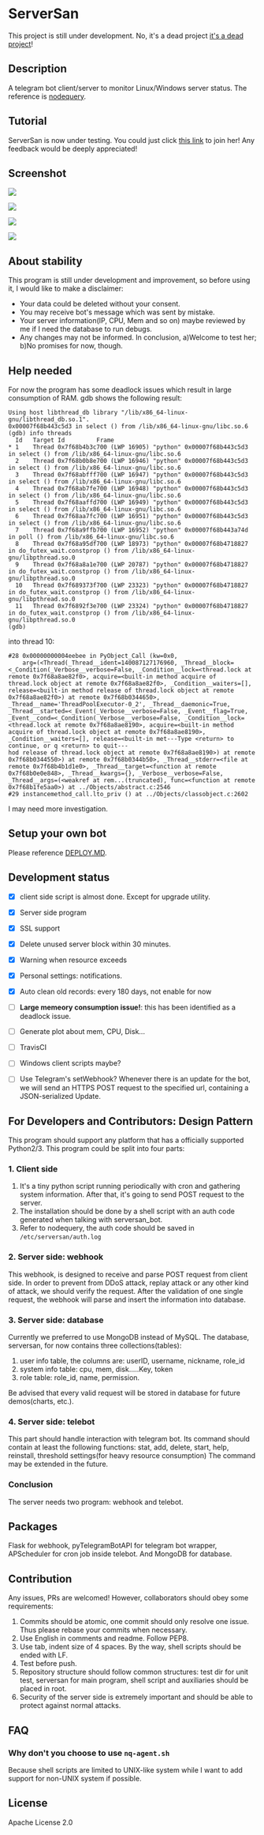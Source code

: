 # ServerSan
This project is still under development. No, it's a dead project [it's a dead project](https://t.me/serversan_bot)!


## Description ##
A telegram bot client/server to monitor Linux/Windows server status.
The reference is [nodequery](https://nodequery.com).


## Tutorial ##
ServerSan is now under testing. You could just click [this link](https://t.me/serversan_bot) to join her!
Any feedback would be deeply appreciated!

## Screenshot ##
![](assets/screenshot1.jpg)

![](assets/screenshot2.jpg)

![](assets/screenshot3.jpg)

![](assets/screenshot4.jpg)


## About stability ##
This program is still under development and improvement, so before using it, I would like to make a disclaimer:
* Your data could be deleted without your consent.
* You may receive bot's message which was sent by mistake.
* Your server information(IP, CPU, Mem and so on) maybe reviewed by me if I need the database to run debugs.
* Any changes may not be informed.
In conclusion, a)Welcome to test her; b)No promises for now, though.

## Help needed ##
For now the program has some deadlock issues which result in large consumption of RAM.
gdb shows the following result:
```
Using host libthread_db library "/lib/x86_64-linux-gnu/libthread_db.so.1".
0x00007f68b443c5d3 in select () from /lib/x86_64-linux-gnu/libc.so.6
(gdb) info threads
  Id   Target Id         Frame
* 1    Thread 0x7f68b4b3c700 (LWP 16905) "python" 0x00007f68b443c5d3 in select () from /lib/x86_64-linux-gnu/libc.so.6
  2    Thread 0x7f68b0b8e700 (LWP 16946) "python" 0x00007f68b443c5d3 in select () from /lib/x86_64-linux-gnu/libc.so.6
  3    Thread 0x7f68abfff700 (LWP 16947) "python" 0x00007f68b443c5d3 in select () from /lib/x86_64-linux-gnu/libc.so.6
  4    Thread 0x7f68ab7fe700 (LWP 16948) "python" 0x00007f68b443c5d3 in select () from /lib/x86_64-linux-gnu/libc.so.6
  5    Thread 0x7f68aaffd700 (LWP 16949) "python" 0x00007f68b443c5d3 in select () from /lib/x86_64-linux-gnu/libc.so.6
  6    Thread 0x7f68aa7fc700 (LWP 16951) "python" 0x00007f68b443c5d3 in select () from /lib/x86_64-linux-gnu/libc.so.6
  7    Thread 0x7f68a9ffb700 (LWP 16952) "python" 0x00007f68b443a74d in poll () from /lib/x86_64-linux-gnu/libc.so.6
  8    Thread 0x7f68a95df700 (LWP 18973) "python" 0x00007f68b4718827 in do_futex_wait.constprop () from /lib/x86_64-linux-gnu/libpthread.so.0
  9    Thread 0x7f68a8a1e700 (LWP 20787) "python" 0x00007f68b4718827 in do_futex_wait.constprop () from /lib/x86_64-linux-gnu/libpthread.so.0
  10   Thread 0x7f689373f700 (LWP 23323) "python" 0x00007f68b4718827 in do_futex_wait.constprop () from /lib/x86_64-linux-gnu/libpthread.so.0
  11   Thread 0x7f6892f3e700 (LWP 23324) "python" 0x00007f68b4718827 in do_futex_wait.constprop () from /lib/x86_64-linux-gnu/libpthread.so.0
(gdb)
```
into thread 10:
```
#28 0x00000000004eebee in PyObject_Call (kw=0x0,
    arg=(<Thread(_Thread__ident=140087127176960, _Thread__block=<_Condition(_Verbose__verbose=False, _Condition__lock=<thread.lock at remote 0x7f68a8ae82f0>, acquire=<built-in method acquire of thread.lock object at remote 0x7f68a8ae82f0>, _Condition__waiters=[], release=<built-in method release of thread.lock object at remote 0x7f68a8ae82f0>) at remote 0x7f68b0344650>, _Thread__name='ThreadPoolExecutor-0_2', _Thread__daemonic=True, _Thread__started=<_Event(_Verbose__verbose=False, _Event__flag=True, _Event__cond=<_Condition(_Verbose__verbose=False, _Condition__lock=<thread.lock at remote 0x7f68a8ae8190>, acquire=<built-in method acquire of thread.lock object at remote 0x7f68a8ae8190>, _Condition__waiters=[], release=<built-in met---Type <return> to continue, or q <return> to quit---
hod release of thread.lock object at remote 0x7f68a8ae8190>) at remote 0x7f68b0344550>) at remote 0x7f68b0344b50>, _Thread__stderr=<file at remote 0x7f68b4b1d1e0>, _Thread__target=<function at remote 0x7f68b0e0e848>, _Thread__kwargs={}, _Verbose__verbose=False, _Thread__args=(<weakref at rem...(truncated), func=<function at remote 0x7f68b1fe5aa0>) at ../Objects/abstract.c:2546
#29 instancemethod_call.lto_priv () at ../Objects/classobject.c:2602

```
I may need more investigation.

## Setup your own bot ##
Please reference [DEPLOY.MD](DEPLOY.md).


## Development status ##
- [x] client side script is almost done. Except for upgrade utility.
- [x] Server side program
- [x] SSL support 
- [x] Delete unused server block within 30 minutes.
- [x] Warning when resource exceeds
- [x] Personal settings: notifications.
- [x] Auto clean old records: every 180 days, not enable for now 
- [ ] **Large memeory consumption issue!**: this has been identified as a deadlock issue.
- [ ] Generate plot about mem, CPU, Disk...
- [ ] TravisCI
- [ ] Windows client scripts maybe?
- [ ] Use Telegram's setWebhook? Whenever there is an update for the bot, we will send an HTTPS POST request to the specified url, containing a JSON-serialized Update. 


## For Developers and Contributors: Design Pattern ##
This program should support any platform that has a officially supported Python2/3.
This program could be split into four parts:

### 1. Client side ###
1. It's a tiny python script running periodically with cron and gathering system information.
After that, it's going to send POST request to the server.
2. The installation should be done by a shell script with an auth code generated when talking with serversan_bot.
3. Refer to nodequery, the auth code should be saved in `/etc/serversan/auth.log`

### 2. Server side: webhook ###
This webhook, is designed to receive and parse POST request from client side. 
In order to prevent from DDoS attack, replay attack or any other kind of attack, we should verify the request. 
After the validation of one single request, the webhook will parse and insert the information into database.

### 3. Server side: database ###
Currently we preferred to use MongoDB instead of MySQL. The database, serversan, for now contains three collections(tables):
1. user info table, the columns are: userID, username, nickname, role_id
2. system info table: cpu, mem, disk.....Key, token
3. role table: role_id, name, permission.

Be advised that every valid request will be stored in database for future demos(charts, etc.).

### 4. Server side: telebot ###
This part should handle interaction with telegram bot. Its command should contain at least the following functions:
stat, add, delete, start, help, reinstall, threshold settings(for heavy resource consumption)
The command may be extended in the future.

### Conclusion ###
The server needs two program: webhook and telebot.


## Packages ##
Flask for webhook, pyTelegramBotAPI for telegram bot wrapper, APScheduler for cron job inside telebot.
And MongoDB for database.


## Contribution ##
Any issues, PRs are welcomed! However, collaborators should obey some requirements:
1. Commits should be atomic, one commit should only resolve one issue. Thus please rebase your commits when necessary.
2. Use English in comments and readme. Follow PEP8.
3. Use tab, indent size of 4 spaces. By the way, shell scripts should be ended with LF.
4. Test before push.
5. Repository structure should follow common structures: 
test dir for unit test, serversan for main program, shell script and auxiliaries should be placed in root.
6. Security of the server side is extremely important and should be able to protect against normal attacks.



## FAQ ##
### Why don't you choose to use `nq-agent.sh` ###
Because shell scripts are limited to UNIX-like system while I want to add support for non-UNIX system if possible.


## License ##
Apache License 2.0
